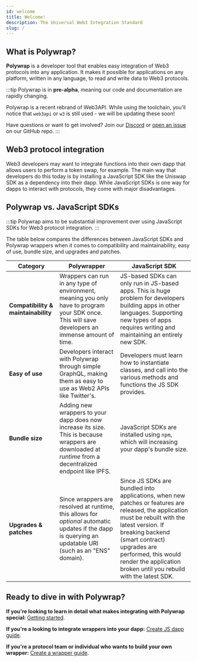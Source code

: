 ```yaml
---
id: welcome
title: Welcome!
description: The Universal Web3 Integration Standard
slug: /
---
```


## What is Polywrap?

**Polywrap** is a developer tool that enables easy integration of Web3 protocols into any application. It makes it possible for applications on any platform, written in any language, to read and write data to Web3 protocols.

:::tip
Polywrap is in **pre-alpha**, meaning our code and documentation are rapidly changing.

Polywrap is a recent rebrand of Web3API. While using the toolchain, you'll notice that `web3api` or `w3` is still used - we will be updating these soon!

Have questions or want to get involved? Join our [Discord](https://discord.com/invite/Z5m88a5qWu) or [open an issue](https://github.com/polywrap/monorepo/issues) on our GitHub repo.
:::

## Web3 protocol integration

Web3 developers may want to integrate functions into their own dapp that allows users to perform a token swap, for example. The main way that developers do this today is by installing a JavaScript SDK like the Uniswap SDK as a dependency into their dapp. While JavaScript SDKs is one way for dapps to interact with protocols, they come with major disadvantages.

## Polywrap vs. JavaScript SDKs

:::tip
Polywrap aims to be substantial improvement over using JavaScript SDKs for Web3 protocol integration.
:::

The table below compares the differences between JavaScript SDKs and Polywrap wrappers when it comes to compatibility and maintainability, easy of use, bundle size, and upgrades and patches.

| **Category**                        | **Polywrapper**                                                                                                                                            | **JavaScript SDK**                                                                                                                                                                                                                                                                            |
| ----------------------------------- | ---------------------------------------------------------------------------------------------------------------------------------------------------------- | --------------------------------------------------------------------------------------------------------------------------------------------------------------------------------------------------------------------------------------------------------------------------------------------- |
| **Compatibility & maintainability** | Wrappers can run in any type of environment, meaning you only have to program your SDK once. This will save developers an immense amount of time.          | JS-based SDKs can only run in JS-based apps. This is huge problem for developers building apps in other languages. Supporting new types of apps requires writing and maintaining an entirely new SDK.                                                                                         |
| **Easy of use**                     | Developers interact with Polywrap through simple GraphQL, making them as easy to use as Web2 APIs like Twitter's.                                          | Developers must learn how to instantiate classes, and call into the various methods and functions the JS SDK provides.                                                                                                                                                                        |
| **Bundle size**                     | Adding new wrappers to your dapp does now increase its size. This is because wrappers are downloaded at _runtime_ from a decentralized endpoint like IPFS. | JavaScript SDKs are installed using `npm`, which will increasing your dapp's bundle size.                                                                                                                                                                                                     |
| **Upgrades & patches**              | Since wrappers are resolved at runtime, this allows for _optional_ automatic updates if the dapp is querying an updatable URI (such as an "ENS" domain).   | Since JS SDKs are bundled into applications, when new patches or features are released, the application must be rebuilt with the latest version. If breaking backend (smart contract) upgrades are performed, this would render the application broken until you rebuild with the latest SDK. |

## Ready to dive in with Polywrap?

**If you're looking to learn in detail what makes integrating with Polywrap special:** [Getting started](getting-started/polywrap-wrappers).

**If you're a looking to integrate wrappers into your dapp:** [Create JS dapp guide](guides/create-js-dapp/01).

**If you're a protocol team or individual who wants to build your own wrapper:** [Create a wrapper guide](guides/create-as-wrapper/01).
